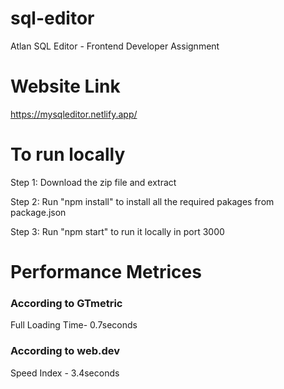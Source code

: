 # sql-editor
Atlan SQL Editor - Frontend Developer Assignment

# Website Link
<a href="https://mysqleditor.netlify.app/">https://mysqleditor.netlify.app/</a>

# To run locally

Step 1: Download the zip file and extract

Step 2: Run "npm install" to install all the required pakages from package.json

Step 3: Run "npm start" to run it locally in port 3000

# Performance Metrices

<h3>According to GTmetric</h3>

Full Loading Time- 0.7seconds



<h3>According to web.dev</h3>

Speed Index - 3.4seconds


